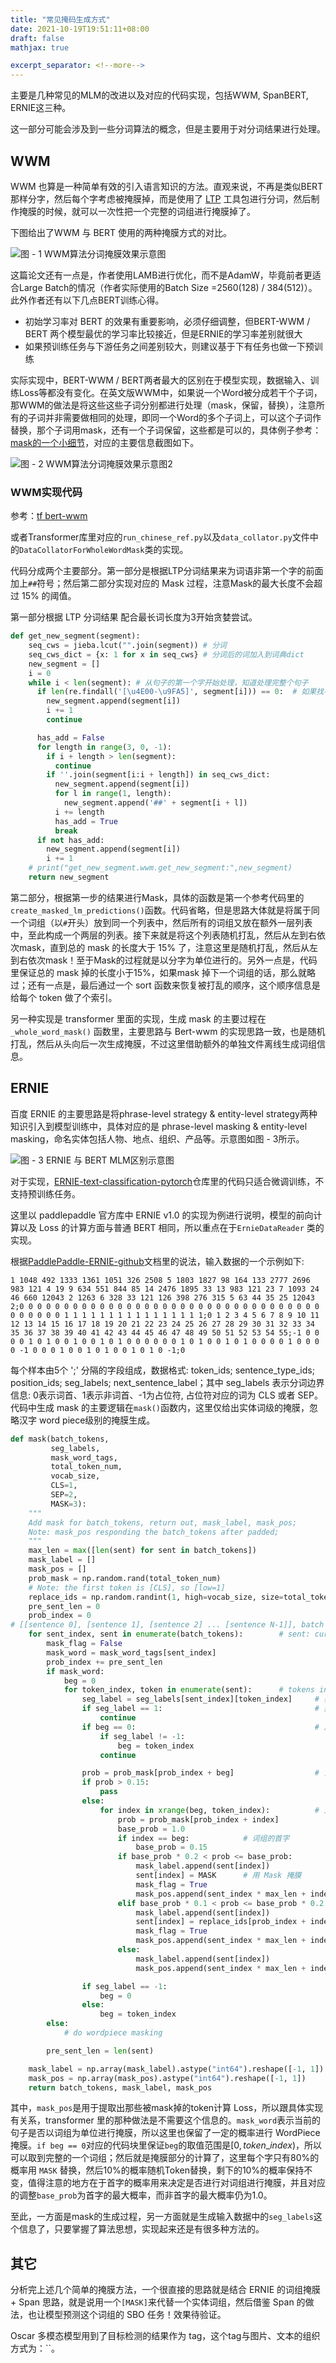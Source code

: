 ```yaml
---
title: "常见掩码生成方式"
date: 2021-10-19T19:51:11+08:00
draft: false
mathjax: true

excerpt_separator: <!--more-->
---
```

主要是几种常见的MLM的改进以及对应的代码实现，包括WWM, SpanBERT, ERNIE这三种。<!--more-->

这一部分可能会涉及到一些分词算法的概念，但是主要用于对分词结果进行处理。

## WWM

WWM 也算是一种简单有效的引入语言知识的方法。直观来说，不再是类似BERT那样分字，然后每个字考虑被掩膜掉，而是使用了 [LTP](http://ltp.ai/) 工具包进行分词，然后制作掩膜的时候，就可以一次性把一个完整的词组进行掩膜掉了。

下图给出了WWM 与 BERT 使用的两种掩膜方式的对比。

![图 - 1 WWM算法分词掩膜效果示意图](/imgs/mlm-related/wwm0.png)

这篇论文还有一点是，作者使用LAMB进行优化，而不是AdamW，毕竟前者更适合Large Batch的情况（作者实际使用的Batch Size =2560(128) / 384(512)）。此外作者还有以下几点BERT训练心得。

* 初始学习率对 BERT 的效果有重要影响，必须仔细调整，但BERT-WWM / BERT 两个模型最优的学习率比较接近，但是ERNIE的学习率差别就很大
* 如果预训练任务与下游任务之间差别较大，则建议基于下有任务也做一下预训练

实际实现中，BERT-WWM / BERT两者最大的区别在于模型实现，数据输入、训练Loss等都没有变化。在英文版WWM中，如果说一个Word被分成若干个子词，那WWM的做法是将这些这些子词分别都进行处理（mask，保留，替换），注意所有的子词并非需要做相同的处理，即同一个Word的多个子词上，可以这个子词作替换，那个子词用mask，还有一个子词保留，这些都是可以的，具体例子参考：[mask的一个小细节](https://github.com/ymcui/Chinese-BERT-wwm/issues/4)，对应的主要信息截图如下。

![图 - 2 WWM算法分词掩膜效果示意图2](/imgs/mlm-related/wwm1.png)

### WWM实现代码

参考：[tf bert-wwm](https://github.com/interviewBubble/Google-ALBERT/blob/master/create_pretraining_data.py)

或者Transformer库里对应的`run_chinese_ref.py`以及`data_collator.py`文件中的`DataCollatorForWholeWordMask`类的实现。

代码分成两个主要部分。第一部分是根据LTP分词结果来为词语非第一个字的前面加上`##`符号；然后第二部分实现对应的 Mask 过程，注意Mask的最大长度不会超过 15% 的阈值。

第一部分根据 LTP 分词结果 配合最长词长度为3开始贪婪尝试。

``` python
def get_new_segment(segment):
    seq_cws = jieba.lcut("".join(segment)) # 分词
    seq_cws_dict = {x: 1 for x in seq_cws} # 分词后的词加入到词典dict
    new_segment = []
    i = 0
    while i < len(segment): # 从句子的第一个字开始处理，知道处理完整个句子
      if len(re.findall('[\u4E00-\u9FA5]', segment[i])) == 0:  # 如果找不到中文的，原文加进去即不用特殊处理。
        new_segment.append(segment[i])
        i += 1
        continue

      has_add = False
      for length in range(3, 0, -1):
        if i + length > len(segment):
          continue
        if ''.join(segment[i:i + length]) in seq_cws_dict:
          new_segment.append(segment[i])
          for l in range(1, length):
            new_segment.append('##' + segment[i + l])
          i += length
          has_add = True
          break
      if not has_add:
        new_segment.append(segment[i])
        i += 1
    # print("get_new_segment.wwm.get_new_segment:",new_segment)
    return new_segment
```

第二部分，根据第一步的结果进行Mask，具体的函数是第一个参考代码里的`create_masked_lm_predictions()`函数。代码省略，但是思路大体就是将属于同一个词组（以`#`开头）放到同一个列表中，然后所有的词组又放在额外一层列表中，至此构成一个两层的列表。接下来就是将这个列表随机打乱，然后从左到右依次mask，直到总的 mask 的长度大于 15% 了，注意这里是随机打乱，然后从左到右依次mask！至于Mask的过程就是以分字为单位进行的。另外一点是，代码里保证总的 mask 掉的长度小于15%，如果mask 掉下一个词组的话，那么就略过；还有一点是，最后通过一个 sort 函数来恢复被打乱的顺序，这个顺序信息是给每个 token 做了个索引。

另一种实现是 transformer 里面的实现，生成 mask 的主要过程在 `_whole_word_mask()` 函数里，主要思路与 Bert-wwm 的实现思路一致，也是随机打乱，然后从头向后一次生成掩膜，不过这里借助额外的单独文件离线生成词组信息。

## ERNIE

百度 ERNIE 的主要思路是将phrase-level strategy & entity-level strategy两种知识引入到模型训练中，具体对应的是 phrase-level masking & entity-level masking，命名实体包括人物、地点、组织、产品等。示意图如图 - 3所示。

![图 - 3 ERNIE 与 BERT MLM区别示意图](/imgs/mlm-related/ernie0.png)

对于实现，[ERNIE-text-classification-pytorch](https://github.com/lonePatient/ERNIE-text-classification-pytorch)仓库里的代码只适合微调训练，不支持预训练任务。

这里以 paddlepaddle 官方库中 ERNIE v1.0 的实现为例进行说明，模型的前向计算以及 Loss 的计算方面与普通 BERT 相同，所以重点在于`ErnieDataReader` 类的实现。

根据[PaddlePaddle-ERNIE-github](https://github.com/PaddlePaddle/ERNIE/blob/repro/README.zh.md#%E6%95%B0%E6%8D%AE%E9%A2%84%E5%A4%84%E7%90%86)文档里的说法，输入数据的一个示例如下:

``` text
1 1048 492 1333 1361 1051 326 2508 5 1803 1827 98 164 133 2777 2696 983 121 4 19 9 634 551 844 85 14 2476 1895 33 13 983 121 23 7 1093 24 46 660 12043 2 1263 6 328 33 121 126 398 276 315 5 63 44 35 25 12043 2;0 0 0 0 0 0 0 0 0 0 0 0 0 0 0 0 0 0 0 0 0 0 0 0 0 0 0 0 0 0 0 0 0 0 0 0 0 0 0 0 1 1 1 1 1 1 1 1 1 1 1 1 1 1 1 1;0 1 2 3 4 5 6 7 8 9 10 11 12 13 14 15 16 17 18 19 20 21 22 23 24 25 26 27 28 29 30 31 32 33 34 35 36 37 38 39 40 41 42 43 44 45 46 47 48 49 50 51 52 53 54 55;-1 0 0 0 0 1 0 1 0 0 1 0 0 1 0 1 0 0 0 0 0 0 1 0 1 0 0 1 0 1 0 0 0 0 1 0 0 0 0 -1 0 0 0 1 0 0 1 0 1 0 0 1 0 1 0 -1;0
```

每个样本由5个 ';' 分隔的字段组成，数据格式: token_ids; sentence_type_ids; position_ids; seg_labels; next_sentence_label；其中 seg_labels 表示分词边界信息: 0表示词首、1表示非词首、-1为占位符, 占位符对应的词为 CLS 或者 SEP。代码中生成 mask 的主要逻辑在`mask()`函数内，这里仅给出实体词级的掩膜，忽略汉字 word piece级别的掩膜生成。

``` python
def mask(batch_tokens,
         seg_labels,
         mask_word_tags,
         total_token_num,
         vocab_size,
         CLS=1,
         SEP=2,
         MASK=3):
    """
    Add mask for batch_tokens, return out, mask_label, mask_pos;
    Note: mask_pos responding the batch_tokens after padded;
    """
    max_len = max([len(sent) for sent in batch_tokens])
    mask_label = []
    mask_pos = []
    prob_mask = np.random.rand(total_token_num)
    # Note: the first token is [CLS], so [low=1]
    replace_ids = np.random.randint(1, high=vocab_size, size=total_token_num)
    pre_sent_len = 0
    prob_index = 0
# [[sentence 0], [sentence 1], [sentence 2] ... [sentence N-1]], batch size = N
    for sent_index, sent in enumerate(batch_tokens):        # sent: current sentence
        mask_flag = False
        mask_word = mask_word_tags[sent_index]
        prob_index += pre_sent_len
        if mask_word:
            beg = 0
            for token_index, token in enumerate(sent):      # tokens in current sentence
                seg_label = seg_labels[sent_index][token_index]     # 表示分词边界信息
                if seg_label == 1:                                  # 非词首
                    continue
                if beg == 0:                                        # 从 3th token 开始
                    if seg_label != -1:
                        beg = token_index
                    continue

                prob = prob_mask[prob_index + beg]                  # 当前词被掩膜的概率
                if prob > 0.15:
                    pass
                else:
                    for index in xrange(beg, token_index):          # 对每个词里的所有 word 都进行掩膜
                        prob = prob_mask[prob_index + index]
                        base_prob = 1.0
                        if index == beg:            # 词组的首字
                            base_prob = 0.15
                        if base_prob * 0.2 < prob <= base_prob:
                            mask_label.append(sent[index])
                            sent[index] = MASK      # 用 Mask 掩膜
                            mask_flag = True
                            mask_pos.append(sent_index * max_len + index)
                        elif base_prob * 0.1 < prob <= base_prob * 0.2:
                            mask_label.append(sent[index])
                            sent[index] = replace_ids[prob_index + index]       # 随机替换其它 token 
                            mask_flag = True
                            mask_pos.append(sent_index * max_len + index)
                        else:
                            mask_label.append(sent[index])                      # 保持不变
                            mask_pos.append(sent_index * max_len + index)

                if seg_label == -1:
                    beg = 0
                else:
                    beg = token_index
        else:
            # do wordpiece masking

        pre_sent_len = len(sent)

    mask_label = np.array(mask_label).astype("int64").reshape([-1, 1])
    mask_pos = np.array(mask_pos).astype("int64").reshape([-1, 1])
    return batch_tokens, mask_label, mask_pos
```

其中，`mask_pos`是用于提取出那些被mask掉的token计算 Loss，所以跟具体实现有关系，transformer 里的那种做法是不需要这个信息的。`mask_word`表示当前的句子是否以词组为单位进行掩膜，所以这里也保留了一定的概率进行 WordPiece 掩膜。`if beg == 0`对应的代码块里保证`beg`的取值范围是$[0, token\_index)$，所以可以取到完整的一个词组；然后就是掩膜部分的计算了，这里每个字只有80%的概率用 `MASK` 替换，然后10%的概率随机Token替换，剩下的10%的概率保持不变，值得注意的地方在于首字的概率用来决定是否进行对词组进行掩膜，并且对应的调整`base_prob`为首字的最大概率，而非首字的最大概率仍为1.0。

至此，一方面是mask的生成过程，另一方面就是生成输入数据中的`seg_labels`这个信息了，只要掌握了算法思想，实现起来还是有很多种方法的。


## 其它

分析完上述几个简单的掩膜方法，一个很直接的思路就是结合 ERNIE 的词组掩膜 + Span 思路，就是说用一个`[MASK]`来代替一个实体词组，然后借鉴 Span 的做法，也让模型预测这个词组的 SBO 任务！效果待验证。

Oscar 多模态模型用到了目标检测的结果作为 tag，这个tag与图片、文本的组织方式为：``。
